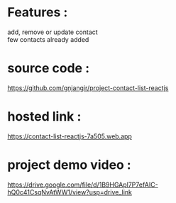 # Features :
add, remove or update contact\
few contacts already added

# source code :
https://github.com/gnjangir/project-contact-list-reactjs

# hosted link :
https://contact-list-reactjs-7a505.web.app

# project demo video :
https://drive.google.com/file/d/1B9HGApl7P7efAIC-hQ0c41CsqNvAtWW1/view?usp=drive_link
